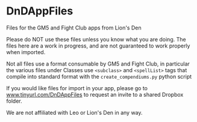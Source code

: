 # DnDAppFiles

Files for the GM5 and Fight Club apps from Lion's Den

Please do NOT use these files unless you know what you are doing. The files here are a work in progress, and are not guaranteed to work properly when imported.

Not all files use a format consumable by GM5 and Fight Club, in particular the various files under Classes use `<subclass>` and `<spellList>` tags that compile into standard format with the `create_compendiums.py` python script

If you would like files for import in your app, please go to www.tinyurl.com/DnDAppFiles to request an invite to a shared Dropbox folder.

We are not affiliated with Leo or Lion's Den in any way.
